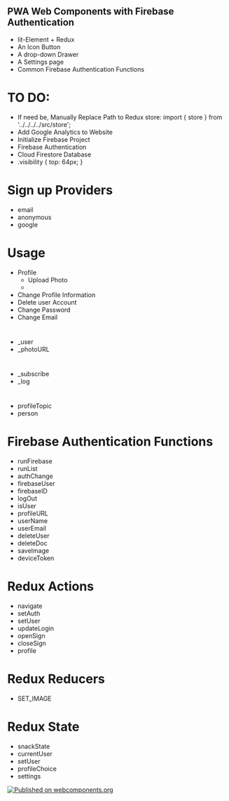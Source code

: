 
## PWA Web Components with Firebase Authentication
* lit-Element + Redux
* An Icon Button
* A drop-down Drawer
* A Settings page
* Common Firebase Authentication Functions

# TO DO: 
* If need be, Manually Replace Path to Redux store: import { store } from '../../../../src/store';
* Add Google Analytics to Website
* Initialize Firebase Project
* Firebase Authentication
* Cloud Firestore Database
* .visibility { top: 64px; }

# Sign up Providers
* email
* anonymous
* google

# Usage
* Profile
    * Upload Photo
    * 
* Change Profile Information
* Delete user Account
* Change Password
* Change Email

# <user-icon>
* _user
* _photoURL

# <user-drawer>
* _subscribe
* _log

# <user-settings>
* profileTopic
* person

# Firebase Authentication Functions
* runFirebase
* runList
* authChange
* firebaseUser
* firebaseID
* logOut
* isUser 
* profileURL
* userName
* userEmail
* deleteUser
* deleteDoc
* saveImage
* deviceToken

# Redux Actions
* navigate
* setAuth
* setUser
* updateLogin
* openSign
* closeSign
* profile

# Redux Reducers
* SET_IMAGE

# Redux State
* snackState
* currentUser
* setUser
* profileChoice
* settings

[![Published on webcomponents.org](https://img.shields.io/badge/webcomponents.org-published-blue.svg)](https://www.webcomponents.org/element/owner/my-element)
